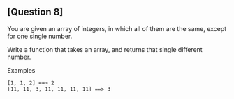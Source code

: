 ## [Question 8]

You are given an array of integers, in which all of them are the same, except for one single number.

Write a function that takes an array, and returns that single different number.

Examples
```
[1, 1, 2] ==> 2
[11, 11, 3, 11, 11, 11, 11] ==> 3

```